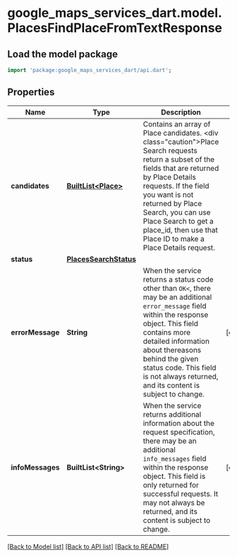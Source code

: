 # google_maps_services_dart.model.PlacesFindPlaceFromTextResponse

## Load the model package
```dart
import 'package:google_maps_services_dart/api.dart';
```

## Properties
Name | Type | Description | Notes
------------ | ------------- | ------------- | -------------
**candidates** | [**BuiltList&lt;Place&gt;**](Place.md) | Contains an array of Place candidates. <div class=\"caution\">Place Search requests return a subset of the fields that are returned by Place Details requests. If the field you want is not returned by Place Search, you can use Place Search to get a place_id, then use that Place ID to make a Place Details request.</div>  | 
**status** | [**PlacesSearchStatus**](PlacesSearchStatus.md) |  | 
**errorMessage** | **String** | When the service returns a status code other than `OK<`, there may be an additional `error_message` field within the response object. This field contains more detailed information about thereasons behind the given status code. This field is not always returned, and its content is subject to change.  | [optional] 
**infoMessages** | **BuiltList&lt;String&gt;** | When the service returns additional information about the request specification, there may be an additional `info_messages` field within the response object. This field is only returned for successful requests. It may not always be returned, and its content is subject to change.  | [optional] 

[[Back to Model list]](../README.md#documentation-for-models) [[Back to API list]](../README.md#documentation-for-api-endpoints) [[Back to README]](../README.md)


